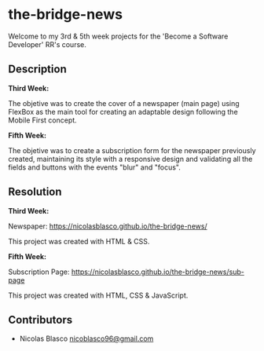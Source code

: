 # the-bridge-news

Welcome to my 3rd & 5th week projects for the 'Become a Software Developer' RR's course. 

## Description 

**Third Week:** 

The objetive was to create the cover of a newspaper (main page) using FlexBox as the main tool for creating an adaptable design following the Mobile First concept.

**Fifth Week:** 

The objetive was to create a subscription form for the newspaper previously created, maintaining its style with a responsive design and validating all the fields and buttons with the events "blur" and "focus". 

## Resolution  

**Third Week:** 

Newspaper: https://nicolasblasco.github.io/the-bridge-news/

This project was created with HTML & CSS.

**Fifth Week:** 

Subscription Page: https://nicolasblasco.github.io/the-bridge-news/sub-page

This project was created with HTML, CSS & JavaScript.

## Contributors

- Nicolas Blasco <nicoblasco96@gmail.com>
